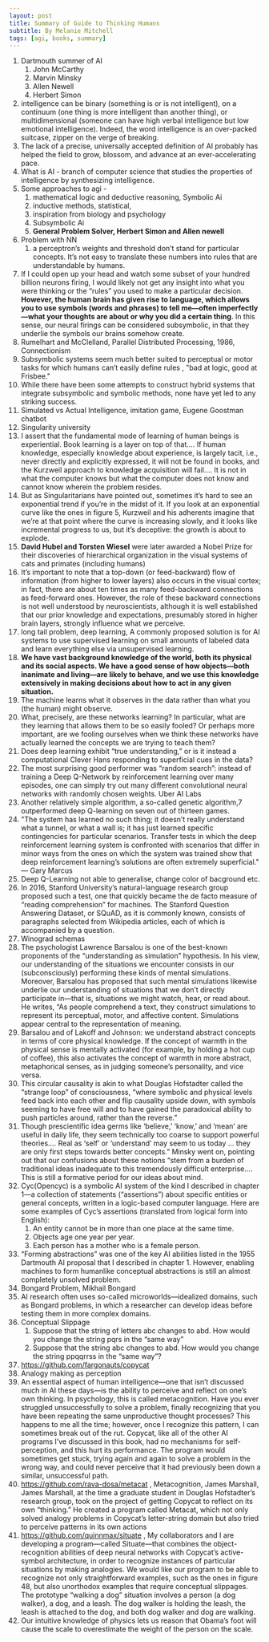 ```yaml
---
layout: post
title: Summary of Guide to Thinking Humans
subtitle: By Melanie Mitchell
tags: [agi, books, summary]
---
```


1. Dartmouth summer of AI
	1. John McCarthy 
	2. Marvin Minsky
	3. Allen Newell
	4. Herbert Simon
2. intelligence can be binary (something is or is not intelligent), on a continuum (one thing is more intelligent than another thing), or multidimensional (someone can have high verbal intelligence but low emotional intelligence). Indeed, the word intelligence is an over-packed suitcase, zipper on the verge of breaking.
3. The lack of a precise, universally accepted definition of AI probably has helped the field to grow, blossom, and advance at an ever-accelerating pace.
4. What is AI -  branch of computer science that studies the properties of intelligence by synthesizing intelligence.
5. Some approaches to agi - 
	1. mathematical logic and deductive reasoning, Symbolic Ai
	2. inductive methods, statistical, 
	3. inspiration from biology and psychology
	4. Subsymbolic Ai 
	5. **General Problem Solver, Herbert Simon and Allen newell**
7. Problem with NN
	1. a perceptron’s weights and threshold don’t stand for particular concepts. It’s not easy to translate these numbers into rules that are understandable by humans.
8. If I could open up your head and watch some subset of your hundred billion neurons firing, I would likely not get any insight into what you were thinking or the “rules” you used to make a particular decision. **However, the human brain has given rise to language, which allows you to use symbols (words and phrases) to tell me—often imperfectly—what your thoughts are about or why you did a certain thing**. In this sense, our neural firings can be considered subsymbolic, in that they underlie the symbols our brains somehow create.
9. Rumelhart and McClelland, Parallel Distributed Processing, 1986, Connectionism
10. Subsymbolic systems seem much better suited to perceptual or motor tasks for which humans can’t easily define rules , "bad at logic, good at Frisbee."
11. While there have been some attempts to construct hybrid systems that integrate subsymbolic and symbolic methods, none have yet led to any striking success. 
12. Simulated vs Actual Intelligence, imitation game, Eugene Goostman chatbot
13. Singularity university
14. I assert that the fundamental mode of learning of human beings is experiential. Book learning is a layer on top of that.… If human knowledge, especially knowledge about experience, is largely tacit, i.e., never directly and explicitly expressed, it will not be found in books, and the Kurzweil approach to knowledge acquisition will fail.… It is not in what the computer knows but what the computer does not know and cannot know wherein the problem resides.
15. But as Singularitarians have pointed out, sometimes it’s hard to see an exponential trend if you’re in the midst of it. If you look at an exponential curve like the ones in figure 5, Kurzweil and his adherents imagine that we’re at that point where the curve is increasing slowly, and it looks like incremental progress to us, but it’s deceptive: the growth is about to explode.
16. **David Hubel and Torsten Wiesel** were later awarded a Nobel Prize for their discoveries of hierarchical organization in the visual systems of cats and primates (including humans)
17. It’s important to note that a top-down (or feed-backward) flow of information (from higher to lower layers) also occurs in the visual cortex; in fact, there are about ten times as many feed-backward connections as feed-forward ones. However, the role of these backward connections is not well understood by neuroscientists, although it is well established that our prior knowledge and expectations, presumably stored in higher brain layers, strongly influence what we perceive.
18. long tail problem, deep learning, A commonly proposed solution is for AI systems to use supervised learning on small amounts of labeled data and learn everything else via unsupervised learning.
19. **We have vast background knowledge of the world, both its physical and its social aspects. We have a good sense of how objects—both inanimate and living—are likely to behave, and we use this knowledge extensively in making decisions about how to act in any given situation.**
20. The machine learns what it observes in the data rather than what you (the human) might observe.
21. What, precisely, are these networks learning? In particular, what are they learning that allows them to be so easily fooled? Or perhaps more important, are we fooling ourselves when we think these networks have actually learned the concepts we are trying to teach them?
22. Does deep learning exhibit “true understanding,” or is it instead a computational Clever Hans responding to superficial cues in the data?
23. The most surprising good performer was “random search”: instead of training a Deep Q-Network by reinforcement learning over many episodes, one can simply try out many different convolutional neural networks with randomly chosen weights. Uber AI Labs
24. Another relatively simple algorithm, a so-called genetic algorithm,7 outperformed deep Q-learning on seven out of thirteen games.
25. "The system has learned no such thing; it doesn’t really understand what a tunnel, or what a wall is; it has just learned specific contingencies for particular scenarios. Transfer tests in which the deep reinforcement learning system is confronted with scenarios that differ in minor ways from the ones on which the system was trained show that deep reinforcement learning’s solutions are often extremely superficial."  — Gary Marcus 
26. Deep Q-Learning not able to generalise, change color of bacground etc.
27. In 2016, Stanford University’s natural-language research group proposed such a test, one that quickly became the de facto measure of “reading comprehension” for machines. The Stanford Question Answering Dataset, or SQuAD, as it is commonly known, consists of paragraphs selected from Wikipedia articles, each of which is accompanied by a question. 
28. Winograd schemas
29. The psychologist Lawrence Barsalou is one of the best-known proponents of the “understanding as simulation” hypothesis. In his view, our understanding of the situations we encounter consists in our (subconsciously) performing these kinds of mental simulations. Moreover, Barsalou has proposed that such mental simulations likewise underlie our understanding of situations that we don’t directly participate in—that is, situations we might watch, hear, or read about. He writes, “As people comprehend a text, they construct simulations to represent its perceptual, motor, and affective content. Simulations appear central to the representation of meaning.
30. Barsalou and of Lakoff and Johnson: we understand abstract concepts in terms of core physical knowledge. If the concept of warmth in the physical sense is mentally activated (for example, by holding a hot cup of coffee), this also activates the concept of warmth in more abstract, metaphorical senses, as in judging someone’s personality, and vice versa.
31. This circular causality is akin to what Douglas Hofstadter called the “strange loop” of consciousness, “where symbolic and physical levels feed back into each other and flip causality upside down, with symbols seeming to have free will and to have gained the paradoxical ability to push particles around, rather than the reverse.”
32. Though prescientific idea germs like ‘believe,’ ‘know,’ and ‘mean’ are useful in daily life, they seem technically too coarse to support powerful theories.… Real as ‘self’ or ‘understand’ may seem to us today … they are only first steps towards better concepts.” Minsky went on, pointing out that our confusions about these notions “stem from a burden of traditional ideas inadequate to this tremendously difficult enterprise.… This is still a formative period for our ideas about mind.
33. Cyc(Opencyc) is a symbolic AI system of the kind I described in chapter 1—a collection of statements (“assertions”) about specific entities or general concepts, written in a logic-based computer language. Here are some examples of Cyc’s assertions (translated from logical form into English):
	1.  An entity cannot be in more than one place at the same time.
	2.  Objects age one year per year.
	3.  Each person has a mother who is a female person.
34. “Forming abstractions” was one of the key AI abilities listed in the 1955 Dartmouth AI proposal that I described in chapter 1. However, enabling machines to form humanlike conceptual abstractions is still an almost completely unsolved problem.
35. Bongard Problem, Mikhail Bongard
36. AI research often uses so-called microworlds—idealized domains, such as Bongard problems, in which a researcher can develop ideas before testing them in more complex domains.
37. Conceptual Slippage
	1. Suppose that the string of letters abc changes to abd. How would you change the string pqrs in the “same way”
	2. Suppose that the string abc changes to abd. How would you change the string ppqqrrss in the “same way”?
38. https://github.com/fargonauts/copycat
39. Analogy making as perception
40. An essential aspect of human intelligence—one that isn’t discussed much in AI these days—is the ability to perceive and reflect on one’s own thinking. In psychology, this is called metacognition. Have you ever struggled unsuccessfully to solve a problem, finally recognizing that you have been repeating the same unproductive thought processes? This happens to me all the time; however, once I recognize this pattern, I can sometimes break out of the rut. Copycat, like all of the other AI programs I’ve discussed in this book, had no mechanisms for self-perception, and this hurt its performance. The program would sometimes get stuck, trying again and again to solve a problem in the wrong way, and could never perceive that it had previously been down a similar, unsuccessful path.
41. https://github.com/rava-dosa/metacat , Metacognition, James Marshall, James Marshall, at the time a graduate student in Douglas Hofstadter’s research group, took on the project of getting Copycat to reflect on its own “thinking.” He created a program called Metacat, which not only solved analogy problems in Copycat’s letter-string domain but also tried to perceive patterns in its own actions
42. https://github.com/quinnmax/situate , My collaborators and I are developing a program—called Situate—that combines the object-recognition abilities of deep neural networks with Copycat’s active-symbol architecture, in order to recognize instances of particular situations by making analogies. We would like our program to be able to recognize not only straightforward examples, such as the ones in figure 48, but also unorthodox examples that require conceptual slippages. The prototype “walking a dog” situation involves a person (a dog walker), a dog, and a leash. The dog walker is holding the leash, the leash is attached to the dog, and both dog walker and dog are walking.
43.  Our intuitive knowledge of physics lets us reason that Obama’s foot will cause the scale to overestimate the weight of the person on the scale.



